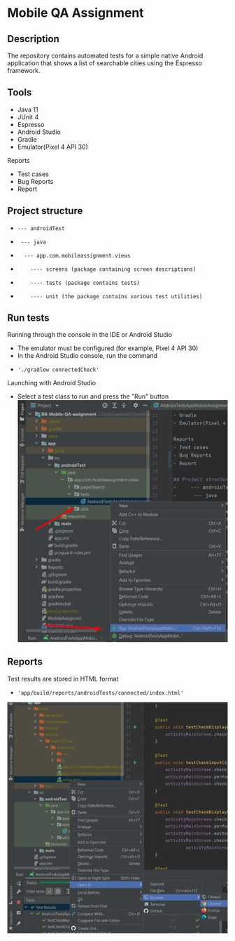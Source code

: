 # Mobile QA Assignment

## Description
The repository contains automated tests for a simple native Android application that shows a list of searchable cities using the Espresso framework. 

## Tools
- Java 11
- JUnit 4
- Espresso
- Android Studio
- Gradle
- Emulator(Pixel 4 API 30)

Reports
- Test cases
- Bug Reports
- Report

## Project structure
-     --- androidTest  
-      --- java 
-       --- app.com.mobileassignment.views 
-         ---- screens (package containing screen descriptions)
-         ---- tests (package contains tests)
-         ---- unit (the package contains various test utilities)
   
## Run tests
Running through the console in the IDE or Android Studio
- The emulator must be configured (for example, Pixel 4 API 30)
- In the Android Studio console, run the command 
-     './gradlew connectedCheck'
Launching with Android Studio
- Select a test class to run and press the "Run" button
![img.png](img.png)

## Reports
Test results are stored in HTML format
-     'app/build/reports/androidTests/connected/index.html'
![img_1.png](img_1.png)
